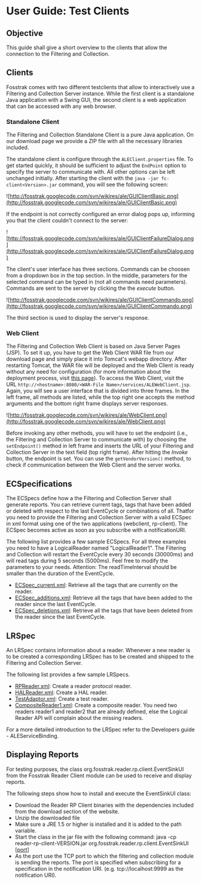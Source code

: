 # User Guide: Test Clients #

## Objective ##

This guide shall give a short overview to the clients that allow the connection to the Filtering and Collection.

## Clients ##

Fosstrak comes with two different testclients that allow to interactively use a Filtering and Collection Server instance. While the first client is a standalone Java application with a Swing GUI, the second client is a web application that can be accessed with any web browser.

### Standalone Client ###

The Filtering and Collection Standalone Client is a pure Java application. On our download page we provide a ZIP file with all the necessary libraries included.

The standalone client is configure through the `ALEClient.properties` file. To get started quickly, it should be sufficient to adjust the `EndPoint` option to specify the server to communicate with. All other options can be left unchanged initially. After starting the client with the `java -jar fc-client<Version>.jar` command, you will see the following screen:

![http://fosstrak.googlecode.com/svn/wikires/ale/GUIClientBasic.png](http://fosstrak.googlecode.com/svn/wikires/ale/GUIClientBasic.png)

If the endpoint is not correctly configured an error dialog pops up, informing you that the client couldn't connect to the server:

![http://fosstrak.googlecode.com/svn/wikires/ale/GUIClientFailureDialog.png](http://fosstrak.googlecode.com/svn/wikires/ale/GUIClientFailureDialog.png)

The client's user interface has three sections. Commands can be choosen from a dropdown box in the top section. In the middle, parameters for the selected command can be typed in (not all commands need parameters). Commands are sent to the server by clicking the the _execute_ button.

![http://fosstrak.googlecode.com/svn/wikires/ale/GUIClientCommando.png](http://fosstrak.googlecode.com/svn/wikires/ale/GUIClientCommando.png)

The third section is used to display the server's response.

### Web Client ###

The Filtering and Collection Web Client is based on Java Server Pages (JSP). To set it up, you have to get the Web Client WAR file from our download page and simply place it into Tomcat's webapp directory. After restarting Tomcat, the WAR file will be deployed and the Web Client is ready without any need for configuration (for more information about the deployment process, visit [this page](http://tomcat.apache.org/tomcat-5.5-doc/manager-howto.html#Deploy%20A%20New%20Application%20Remotely)). To access the Web Client, visit the URL `http://<hostname>:8080/<WAR-File Name>/services/ALEWebClient.jsp`. Again, you will see a user interface that is divided into three frames. In the left frame, all methods are listed, while the top right one accepts the method arguments and the bottom right frame displays server responses.

![http://fosstrak.googlecode.com/svn/wikires/ale/WebClient.png](http://fosstrak.googlecode.com/svn/wikires/ale/WebClient.png)

Before invoking any other methods, you will have to set the endpoint (i.e., the Filtering and Collection Server to communicate with) by choosing the `setEndpoint()` method in left frame and inserts the URL of your Filtering and Collection Server in the text field (top right frame). After hitting the _Invoke_ button, the endpoint is set. You can use the `getVendorVersion()` method, to check if communication between the Web Client and the server works.

## ECSpecifications ##

The ECSpecs define how a the Filtering and Collection Server shall generate reports. You can retrieve current tags, tags that have been added or deleted with respect to the last EventCycle or combinations of all. Thatfor you need to provide the Filtering and Collection Server with a valid ECSpec in xml format using one of the two applications (webclient, rp-client). The ECSpec becomes active as soon as you subscribe with a notificationURI.

The following list provides a few sample ECSpecs. For all three examples you need to have a LogicalReader named "LogicalReader1". The Filtering and Collection will restart the EventCycle every 30 seconds (30000ms) and will read tags during 5 seconds (5000ms). Feel free to modify the parameters to your needs. Attention: The readTimeInterval should be smaller than the duration of the EventCycle.

  * [ECSpec\_current.xml](http://fosstrak.googlecode.com/svn/wikires/ale/ECSpec_current.xml): Retrieve all the tags that are currently on the reader.
  * [ECSpec\_additions.xml](http://fosstrak.googlecode.com/svn/wikires/ale/ECSpec_additions.xml): Retrieve all the tags that have been added to the reader since the last EventCycle.
  * [ECSpec\_deletions.xml](http://fosstrak.googlecode.com/svn/wikires/ale/ECSpec_deletions.xml): Retrieve all the tags that have been deleted from the reader since the last EventCycle.

## LRSpec ##

An LRSpec contains information about a reader. Whenever a new reader is to be created a corresponding LRSpec has to be created and shipped to the Filtering and Collection Server.

The following list provides a few sample LRSpecs.

  * [RPReader.xml](http://fosstrak.googlecode.com/svn/wikires/ale/RPReader.xml): Create a reader protocol reader.
  * [HALReader.xml](http://fosstrak.googlecode.com/svn/wikires/ale/HALReader.xml): Create a HAL reader.
  * [TestAdaptor.xml](http://fosstrak.googlecode.com/svn/wikires/ale/TestAdaptor.xml): Create a test reader.
  * [CompositeReader1.xml](http://fosstrak.googlecode.com/svn/wikires/ale/CompositeReader1.xml): Create a composite reader. You need two readers reader1 and reader2 that are already defined, else the Logical Reader API will complain about the missing readers.

For a more detailed introduction to the LRSpec refer to the Developers guide - ALEServiceBinding.

## Displaying Reports ##

For testing purposes, the class org.fosstrak.reader.rp.client.EventSinkUI from the Fosstrak Reader Client module can be used to receive and display reports.

The following steps show how to install and execute the EventSinkUI class:

  * Download the Reader RP Client binaries with the dependencies included from the download section of the website.
  * Unzip the downloaded file
  * Make sure a JRE 1.5 or higher is installed and it is added to the path variable.
  * Start the class in the jar file with the following command: java -cp reader-rp-client-VERSION.jar org.fosstrak.reader.rp.client.EventSinkUI [[port](port.md)]
  * As the port use the TCP port to which the filtering and collection module is sending the reports. The port is specified when subscribing for a specification in the notification URI. (e.g. tcp://localhost:9999 as the notification URI).